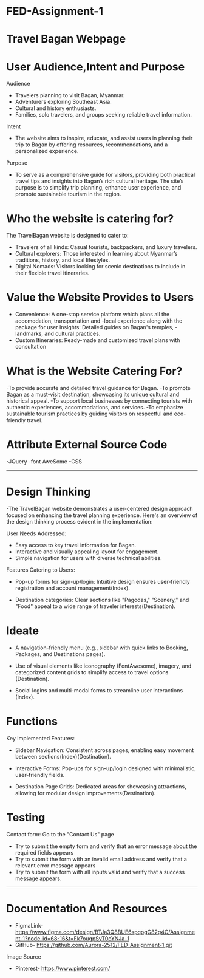 # FED-Assignment-1
# Travel Bagan Webpage

# User Audience,Intent and Purpose

Audience

- Travelers planning to visit Bagan, Myanmar.
- Adventurers exploring Southeast Asia.
- Cultural and history enthusiasts.
- Families, solo travelers, and groups seeking reliable travel information.

Intent

- The website aims to inspire, educate, and assist users in planning their trip to Bagan by offering resources, recommendations, and a personalized experience.

Purpose

- To serve as a comprehensive guide for visitors, providing both practical travel tips and insights into Bagan’s rich cultural heritage. The site’s purpose is to simplify trip planning, enhance user experience, and promote sustainable tourism in the region.

# Who the website is catering for? 

The TravelBagan website is designed to cater to:

- Travelers of all kinds: Casual tourists, backpackers, and luxury travelers.
- Cultural explorers: Those interested in learning about Myanmar’s traditions, history, and local lifestyles.
- Digital Nomads: Visitors looking for scenic destinations to include in their flexible travel itineraries.

# Value the Website Provides to Users

- Convenience: A one-stop service platform which plans all the accomodation, transportation and -local experience along with the package for user
  Insights: Detailed guides on Bagan's temples, -landmarks, and cultural practices.
- Custom Itineraries: Ready-made and customized  travel plans with consultation

# What is the Website Catering For?

-To provide accurate and detailed travel guidance for Bagan.
-To promote Bagan as a must-visit destination, showcasing its unique cultural and historical appeal.
-To support local businesses by connecting tourists with authentic experiences, accommodations, and services.
-To emphasize sustainable tourism practices by guiding visitors on respectful and eco-friendly travel.

# Attribute External Source Code

-JQuery
-font AweSome
-CSS

------------------------------------------------------------------------------------------------------------
# Design Thinking 

-The TravelBagan website demonstrates a user-centered design approach focused on enhancing the travel planning experience. Here's an overview of the design thinking process evident in the implementation:

User Needs Addressed:

- Easy access to key travel information for Bagan.
- Interactive and visually appealing layout for engagement.
- Simple navigation for users with diverse technical abilities.

Features Catering to Users:

- Pop-up forms for sign-up/login: Intuitive design ensures user-friendly registration and account management​(Index).

- Destination categories: Clear sections like "Pagodas," "Scenery," and "Food" appeal to a wide range of traveler interests​(Destination).

# Ideate

- A navigation-friendly menu (e.g., sidebar with quick links to Booking, Packages, and Destinations pages).

- Use of visual elements like iconography (FontAwesome), imagery, and categorized content grids to simplify access to travel options​(Destination).

- Social logins and multi-modal forms to streamline user interactions​(Index).


# Functions
Key Implemented Features:
- Sidebar Navigation: Consistent across pages, enabling easy movement between sections​(Index)​(Destination).

- Interactive Forms: Pop-ups for sign-up/login designed with minimalistic, user-friendly fields.

- Destination Page Grids: Dedicated areas for showcasing attractions, allowing for modular design improvements​(Destination).

# Testing

Contact form:
Go to the "Contact Us" page
- Try to submit the empty form and verify that an error message about the required fields appears
- Try to submit the form with an invalid email address and verify that a relevant error message appears
- Try to submit the form with all inputs valid and verify that a success message appears.
---------------------------------------------------------------------------------------------------------------------------------------------------

# Documentation And Resources

- FigmaLink- https://www.figma.com/design/BTJa3Q8BUE6spqogG82g4O/Assignment-1?node-id=68-16&t=Fk7ougpSyT0oYNJa-1
- GitHub- https://github.com/Aurora-2512/FED-Assignment-1.git

Image Source
- Pinterest- https://www.pinterest.com/